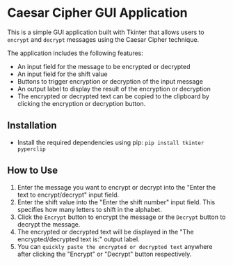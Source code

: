 # Caesar Cipher GUI Application

This is a simple GUI application built with Tkinter that allows users to `encrypt` and `decrypt` messages using the Caesar Cipher technique.

The application includes the following features:
- An input field for the message to be encrypted or decrypted
- An input field for the shift value
- Buttons to trigger encryption or decryption of the input message
- An output label to display the result of the encryption or decryption
- The encrypted or decrypted text can be copied to the clipboard by clicking the encryption or decryption button.

## Installation

- Install the required dependencies using pip: `pip install tkinter pyperclip`

## How to Use

1. Enter the message you want to encrypt or decrypt into the "Enter the text to encrypt/decrypt" input field.
2. Enter the shift value into the "Enter the shift number" input field. This specifies how many letters to shift in the alphabet.
3. Click the `Encrypt` button to encrypt the message or the `Decrypt` button to decrypt the message.
4. The encrypted or decrypted text will be displayed in the "The encrypted/decrypted text is:" output label.
5. You can `quickly paste the encrypted or decrypted text` anywhere after clicking the "Encrypt" or "Decrypt" button respectively.